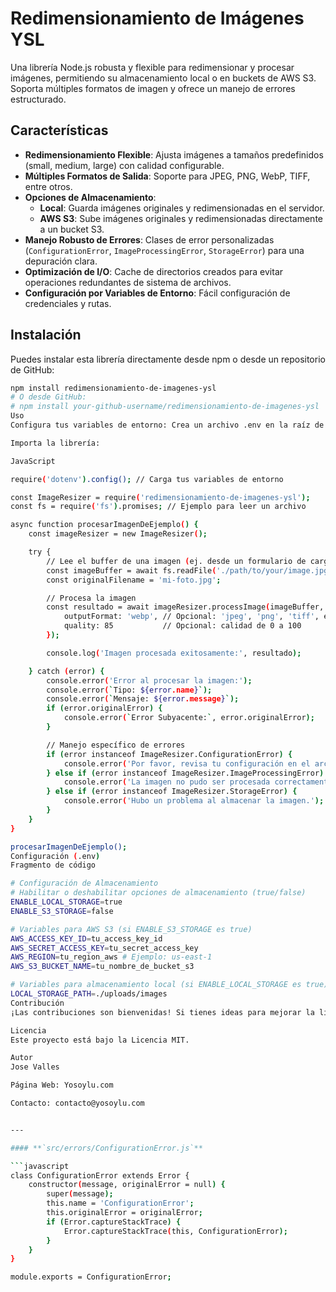 # Redimensionamiento de Imágenes YSL

Una librería Node.js robusta y flexible para redimensionar y procesar imágenes, permitiendo su almacenamiento local o en buckets de AWS S3. Soporta múltiples formatos de imagen y ofrece un manejo de errores estructurado.

## Características

- **Redimensionamiento Flexible**: Ajusta imágenes a tamaños predefinidos (small, medium, large) con calidad configurable.
- **Múltiples Formatos de Salida**: Soporte para JPEG, PNG, WebP, TIFF, entre otros.
- **Opciones de Almacenamiento**:
  - **Local**: Guarda imágenes originales y redimensionadas en el servidor.
  - **AWS S3**: Sube imágenes originales y redimensionadas directamente a un bucket S3.
- **Manejo Robusto de Errores**: Clases de error personalizadas (`ConfigurationError`, `ImageProcessingError`, `StorageError`) para una depuración clara.
- **Optimización de I/O**: Cache de directorios creados para evitar operaciones redundantes de sistema de archivos.
- **Configuración por Variables de Entorno**: Fácil configuración de credenciales y rutas.

## Instalación

Puedes instalar esta librería directamente desde npm o desde un repositorio de GitHub:

````bash
npm install redimensionamiento-de-imagenes-ysl
# O desde GitHub:
# npm install your-github-username/redimensionamiento-de-imagenes-ysl
Uso
Configura tus variables de entorno: Crea un archivo .env en la raíz de tu proyecto basándote en .env.example.

Importa la librería:

JavaScript

require('dotenv').config(); // Carga tus variables de entorno

const ImageResizer = require('redimensionamiento-de-imagenes-ysl');
const fs = require('fs').promises; // Ejemplo para leer un archivo

async function procesarImagenDeEjemplo() {
    const imageResizer = new ImageResizer();

    try {
        // Lee el buffer de una imagen (ej. desde un formulario de carga)
        const imageBuffer = await fs.readFile('./path/to/your/image.jpg');
        const originalFilename = 'mi-foto.jpg';

        // Procesa la imagen
        const resultado = await imageResizer.processImage(imageBuffer, originalFilename, {
            outputFormat: 'webp', // Opcional: 'jpeg', 'png', 'tiff', etc.
            quality: 85           // Opcional: calidad de 0 a 100
        });

        console.log('Imagen procesada exitosamente:', resultado);

    } catch (error) {
        console.error('Error al procesar la imagen:');
        console.error(`Tipo: ${error.name}`);
        console.error(`Mensaje: ${error.message}`);
        if (error.originalError) {
            console.error(`Error Subyacente:`, error.originalError);
        }

        // Manejo específico de errores
        if (error instanceof ImageResizer.ConfigurationError) {
            console.error('Por favor, revisa tu configuración en el archivo .env.');
        } else if (error instanceof ImageResizer.ImageProcessingError) {
            console.error('La imagen no pudo ser procesada correctamente.');
        } else if (error instanceof ImageResizer.StorageError) {
            console.error('Hubo un problema al almacenar la imagen.');
        }
    }
}

procesarImagenDeEjemplo();
Configuración (.env)
Fragmento de código

# Configuración de Almacenamiento
# Habilitar o deshabilitar opciones de almacenamiento (true/false)
ENABLE_LOCAL_STORAGE=true
ENABLE_S3_STORAGE=false

# Variables para AWS S3 (si ENABLE_S3_STORAGE es true)
AWS_ACCESS_KEY_ID=tu_access_key_id
AWS_SECRET_ACCESS_KEY=tu_secret_access_key
AWS_REGION=tu_region_aws # Ejemplo: us-east-1
AWS_S3_BUCKET_NAME=tu_nombre_de_bucket_s3

# Variables para almacenamiento local (si ENABLE_LOCAL_STORAGE es true)
LOCAL_STORAGE_PATH=./uploads/images
Contribución
¡Las contribuciones son bienvenidas! Si tienes ideas para mejorar la librería, no dudes en abrir un issue o enviar un pull request.

Licencia
Este proyecto está bajo la Licencia MIT.

Autor
Jose Valles

Página Web: Yosoylu.com

Contacto: contacto@yosoylu.com


---

#### **`src/errors/ConfigurationError.js`**

```javascript
class ConfigurationError extends Error {
    constructor(message, originalError = null) {
        super(message);
        this.name = 'ConfigurationError';
        this.originalError = originalError;
        if (Error.captureStackTrace) {
            Error.captureStackTrace(this, ConfigurationError);
        }
    }
}

module.exports = ConfigurationError;
````
